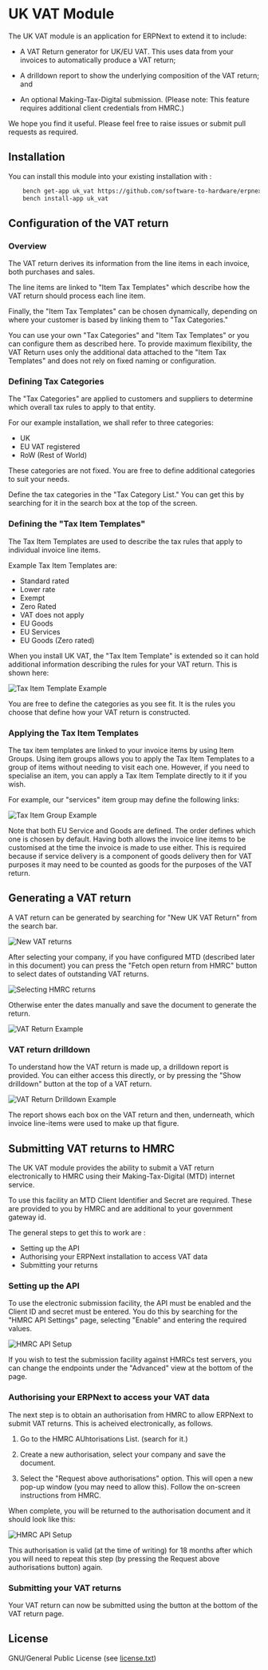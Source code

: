 # UK VAT Module

The UK VAT module is an application for ERPNext to extend it to include:

 * A VAT Return generator for UK/EU VAT. This uses data from your invoices to automatically
   produce a VAT return;

 * A drilldown report to show the underlying composition of the VAT return; and

 * An optional Making-Tax-Digital submission. (Please note: This feature requires additional
   client credentials from HMRC.)

We hope you find it useful. Please feel free to raise issues or submit pull requests as
required.

## Installation

You can install this module into your existing installation with :

```sh
	bench get-app uk_vat https://github.com/software-to-hardware/erpnext-vat-mtd
	bench install-app uk_vat
```

## Configuration of the VAT return

### Overview

The VAT return derives its information from the line items in each invoice, both purchases
and sales.

The line items are linked to "Item Tax Templates" which describe how the VAT return should
process each line item.

Finally, the "Item Tax Templates" can be chosen dynamically, depending on where your customer
is based by linking them to "Tax Categories."

You can use your own "Tax Categories" and "Item Tax Templates" or you can configure them
as described here. To provide maximum flexibility, the VAT Return uses only the
additional data attached to the "Item Tax Templates" and does not rely on fixed
naming or configuration.

### Defining Tax Categories

The "Tax Categories" are applied to customers and suppliers to determine which overall tax
rules to apply to that entity.

For our example installation, we shall refer to three categories:

 * UK
 * EU VAT registered
 * RoW (Rest of World)
 
These categories are not fixed. You are free to define additional categories to suit your
needs.

Define the tax categories in the "Tax Category List." You can get this by searching for it
in the search box at the top of the screen.

### Defining the "Tax Item Templates"

The Tax Item Templates are used to describe the tax rules that apply to individual invoice
line items.

Example Tax Item Templates are:

 * Standard rated
 * Lower rate
 * Exempt
 * Zero Rated
 * VAT does not apply
 * EU Goods
 * EU Services
 * EU Goods (Zero rated)

When you install UK VAT, the "Tax Item Template" is extended so it can hold additional
information describing the rules for your VAT return. This is shown here:

![Tax Item Template Example](doc/img/TiTExample.png)

You are free to define the categories as you see fit. It is the rules you choose that define
how your VAT return is constructed.

### Applying the Tax Item Templates

The tax item templates are linked to your invoice items by using Item Groups. Using item
groups allows you to apply the Tax Item Templates to a group of items without needing to
visit each one. However, if you need to specialise an item, you can apply a Tax Item Template
directly to it if you wish.

For example, our "services" item group may define the following links:

![Tax Item Group Example](doc/img/TiTGroupExample.png)

Note that both EU Service and Goods are defined. The order defines which one is
chosen by default. Having both allows the invoice line items to be customised at the
time the invoice is made to use either. This is required because if service
delivery is a component of goods delivery then for VAT purposes it may need to
be counted as goods for the purposes of the VAT return.

## Generating a VAT return

A VAT return can be generated by searching for "New UK VAT Return" from the search bar.

![New VAT returns](doc/img/VATReturnNew.png)

After selecting your company, if you have configured MTD (described later in
this document) you can press the "Fetch open return from HMRC" button to select
dates of outstanding VAT returns. 

![Selecting HMRC returns](doc/img/HMRCSelect.png)

Otherwise enter the dates manually and save the document to generate the return.

![VAT Return Example](doc/img/VATReturnExample.png)

### VAT return drilldown

To understand how the VAT return is made up, a drilldown report is provided. You
can either access this directly, or by pressing the "Show drilldown" button at the
top of a VAT return.

![VAT Return Drilldown Example](doc/img/VATReturnDrilldownExample.png)

The report shows each box on the VAT return and then, underneath, which invoice
line-items were used to make up that figure.

## Submitting VAT returns to HMRC

The UK VAT module provides the ability to submit a VAT return electronically to HMRC using
their Making-Tax-Digital (MTD) internet service.

To use this facility an MTD Client Identifier and Secret are required. These are provided
to you by HMRC and are additional to your government gateway id.

The general steps to get this to work are :

 * Setting up the API
 * Authorising your ERPNext installation to access VAT data
 * Submitting your returns

### Setting up the API

To use the electronic submission facility, the API must be enabled and the
Client ID and secret must be entered. You do this by searching for the "HMRC API Settings"
page, selecting "Enable" and entering the required values.

![HMRC API Setup](doc/img/HMRCAPISetup.png)

If you wish to test the submission facility against HMRCs test servers, you can change
the endpoints under the "Advanced" view at the bottom of the page.

### Authorising your ERPNext to access your VAT data

The next step is to obtain an authorisation from HMRC to allow ERPNext to submit VAT returns.
This is acheived electronically, as follows.

1) Go to the HMRC AUhtorisations List. (search for it.)

2) Create a new authorisation, select your company and save the document.

3) Select the "Request above authorisations" option. This will open a new pop-up window
   (you may need to allow this). Follow the on-screen instructions from HMRC.

When complete, you will be returned to the authorisation document and it should look like
this:

![HMRC API Setup](doc/img/HMRCAuthComplete.png)

This authorisation is valid (at the time of writing) for 18 months after which you will
need to repeat this step (by pressing the Request above authorisations button) again.

### Submitting your VAT returns

Your VAT return can now be submitted using the button at the bottom of the VAT return page.


## License

GNU/General Public License (see [license.txt](license.txt))

